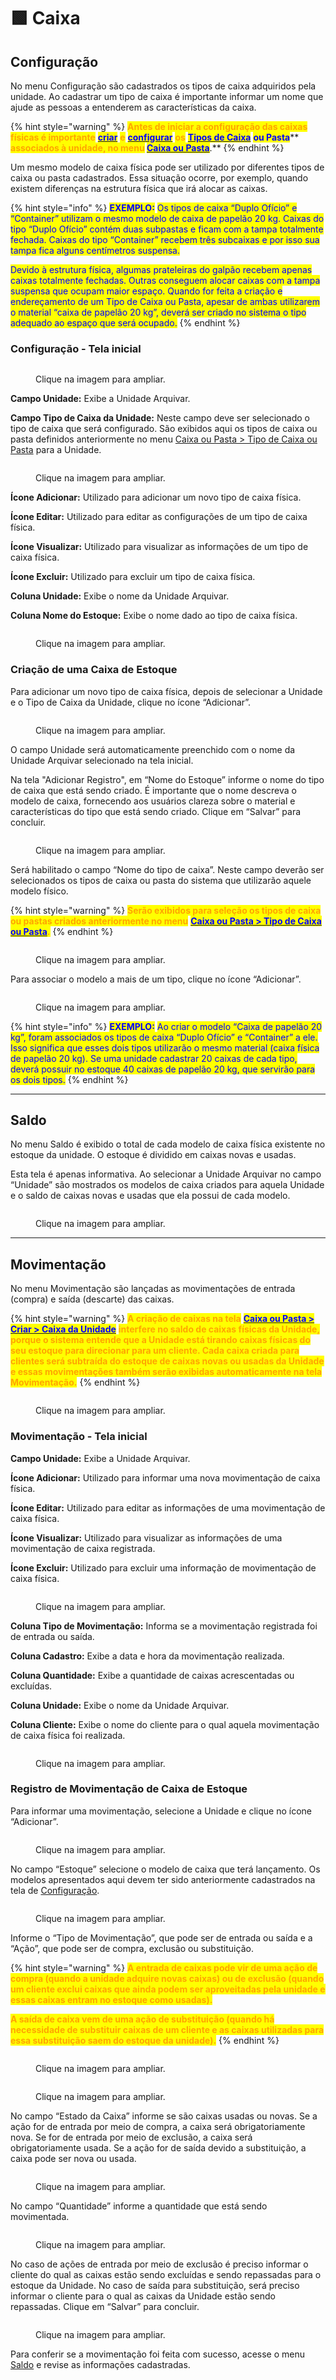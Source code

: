 # 🟩 Caixa

## Configuração&#x20;

No menu Configuração são cadastrados os tipos de caixa adquiridos pela unidade. Ao cadastrar um tipo de caixa é importante informar um nome que ajude as pessoas a entenderem as características da caixa.&#x20;

{% hint style="warning" %}
<mark style="color:orange;">**Antes de iniciar a configuração das caixas físicas é importante**</mark> [<mark style="color:blue;">**criar**</mark>](../caixa-ou-pasta/tipo-de-caixa-ou-pasta.md#criacao-de-caixa-ou-pasta) <mark style="color:orange;">**e**</mark> [<mark style="color:blue;">**configurar**</mark>](../caixa-ou-pasta/configurar.md) <mark style="color:orange;">**os**</mark> [<mark style="color:blue;">**Tipos de Caixa**</mark>](../caixa-ou-pasta/tipo-de-caixa-ou-pasta.md) <mark style="color:blue;">**ou Pasta**</mark>** **<mark style="color:orange;">**associados à unidade, no menu**</mark> [<mark style="color:blue;">**Caixa ou Pasta**</mark>](../caixa-ou-pasta/)<mark style="color:orange;">**.**</mark>
{% endhint %}

Um mesmo modelo de caixa física pode ser utilizado por diferentes tipos de caixa ou pasta cadastrados. Essa situação ocorre, por exemplo, quando existem diferenças na estrutura física que irá alocar as caixas.

{% hint style="info" %}
<mark style="color:blue;">**EXEMPLO:**</mark> <mark style="color:blue;"></mark><mark style="color:blue;">Os tipos de caixa “Duplo Ofício” e “Container” utilizam o mesmo modelo de caixa de papelão 20 kg. Caixas do tipo “Duplo Ofício” contém duas subpastas e ficam com a tampa totalmente fechada. Caixas do tipo “Container” recebem três subcaixas e por isso sua tampa fica alguns centímetros suspensa.</mark>

<mark style="color:blue;">Devido à estrutura física, algumas prateleiras do galpão recebem apenas caixas totalmente fechadas. Outras conseguem alocar caixas com a tampa suspensa que ocupam maior espaço. Quando for feita a criação e endereçamento de um Tipo de Caixa ou Pasta, apesar de ambas utilizarem o material “caixa de papelão 20 kg”, deverá ser criado no sistema o tipo adequado ao espaço que será ocupado.</mark>&#x20;
{% endhint %}

### Configuração - Tela inicial

<figure><img src="../.gitbook/assets/est03.png" alt=""><figcaption><p>Clique na imagem para ampliar.</p></figcaption></figure>

**Campo Unidade:** Exibe a Unidade Arquivar.

**Campo Tipo de Caixa da Unidade:** Neste campo deve ser selecionado o tipo de caixa que será configurado. São exibidos aqui os tipos de caixa ou pasta definidos anteriormente no menu [Caixa ou Pasta > Tipo de Caixa ou Pasta](../caixa-ou-pasta/tipo-de-caixa-ou-pasta.md) para a Unidade.

<figure><img src="../.gitbook/assets/est01.png" alt=""><figcaption><p>Clique na imagem para ampliar.</p></figcaption></figure>

**Ícone Adicionar:** Utilizado para adicionar um novo tipo de caixa física.

**Ícone Editar:** Utilizado para editar as configurações de um tipo de caixa física.

**Ícone Visualizar:** Utilizado para visualizar as informações de um tipo de caixa física.

**Ícone Excluir:** Utilizado para excluir um tipo de caixa física.

**Coluna Unidade:** Exibe o nome da Unidade Arquivar.

**Coluna Nome do Estoque:** Exibe o nome dado ao tipo de caixa física.

<figure><img src="../.gitbook/assets/est02.png" alt=""><figcaption><p>Clique na imagem para ampliar.</p></figcaption></figure>

### &#x20;Criação de uma Caixa de Estoque

Para adicionar um novo tipo de caixa física, depois de selecionar a Unidade e o Tipo de Caixa da Unidade, clique no ícone “Adicionar”.

<figure><img src="../.gitbook/assets/est04.png" alt=""><figcaption><p>Clique na imagem para ampliar.</p></figcaption></figure>

O campo Unidade será automaticamente preenchido com o nome da Unidade Arquivar selecionado na tela inicial.

Na tela "Adicionar Registro", em “Nome do Estoque” informe o nome do tipo de caixa que está sendo criado. É importante que o nome descreva o modelo de caixa, fornecendo aos usuários clareza sobre o material e características do tipo que está sendo criado. Clique em “Salvar” para concluir.

<figure><img src="../.gitbook/assets/est05.png" alt=""><figcaption><p>Clique na imagem para ampliar.</p></figcaption></figure>

Será habilitado o campo “Nome do tipo de caixa”. Neste campo deverão ser selecionados os tipos de caixa ou pasta do sistema que utilizarão aquele modelo físico.

{% hint style="warning" %}
<mark style="color:orange;">**Serão exibidos para seleção os tipos de caixa ou pastas criados anteriormente no menu**</mark> [<mark style="color:blue;">**Caixa ou Pasta > Tipo de Caixa ou Pasta**</mark>](../caixa-ou-pasta/tipo-de-caixa-ou-pasta.md)<mark style="color:orange;">**.**</mark>
{% endhint %}

<figure><img src="../.gitbook/assets/est06.png" alt=""><figcaption><p>Clique na imagem para ampliar.</p></figcaption></figure>

Para associar o modelo a mais de um tipo, clique no ícone “Adicionar”.

<figure><img src="../.gitbook/assets/est07.png" alt=""><figcaption><p>Clique na imagem para ampliar.</p></figcaption></figure>

{% hint style="info" %}
<mark style="color:blue;">**EXEMPLO:**</mark> <mark style="color:blue;"></mark><mark style="color:blue;">Ao criar o modelo “Caixa de papelão 20 kg”, foram associados os tipos de caixa “Duplo Ofício” e “Container” a ele. Isso significa que esses dois tipos utilizarão o mesmo material (caixa física de papelão 20 kg). Se uma unidade cadastrar 20 caixas de cada tipo, deverá possuir no estoque 40 caixas de papelão 20 kg, que servirão para os dois tipos.</mark>
{% endhint %}

***

## Saldo&#x20;

No menu Saldo é exibido o total de cada modelo de caixa física existente no estoque da unidade. O estoque é dividido em caixas novas e usadas.

Esta tela é apenas informativa. Ao selecionar a Unidade Arquivar no campo “Unidade” são mostrados os modelos de caixa criados para aquela Unidade e o saldo de caixas novas e usadas que ela possui de cada modelo.

<figure><img src="../.gitbook/assets/estoque2.png" alt=""><figcaption><p>Clique na imagem para ampliar.</p></figcaption></figure>

***

## Movimentação&#x20;

No menu Movimentação são lançadas as movimentações de entrada (compra) e saída (descarte) das caixas.  &#x20;

{% hint style="warning" %}
<mark style="color:orange;">**A criação de caixas na tela**</mark> [<mark style="color:blue;">**Caixa ou Pasta > Criar > Caixa da Unidade**</mark>](../caixa-ou-pasta/criar.md#caixa-da-unidade) <mark style="color:orange;">**interfere no saldo de caixas físicas da Unidade, porque o sistema entende que a Unidade está tirando caixas físicas do seu estoque para direcionar para um cliente. Cada caixa criada para clientes será subtraída do estoque de caixas novas ou usadas da Unidade e essas movimentações também serão exibidas automaticamente na tela Movimentação.**</mark>
{% endhint %}

<figure><img src="../.gitbook/assets/est09.png" alt=""><figcaption><p>Clique na imagem para ampliar.</p></figcaption></figure>

### Movimentação - Tela inicial

**Campo Unidade:** Exibe a Unidade Arquivar.

**Ícone Adicionar:** Utilizado para informar uma nova movimentação de caixa física.

**Ícone Editar:** Utilizado para editar as informações de uma movimentação de caixa física.

**Ícone Visualizar:** Utilizado para visualizar as informações de uma movimentação de caixa registrada.

**Ícone Excluir:** Utilizado para excluir uma informação de movimentação de caixa física.

<figure><img src="../.gitbook/assets/est10.png" alt=""><figcaption><p>Clique na imagem para ampliar.</p></figcaption></figure>

**Coluna Tipo de Movimentação:** Informa se a movimentação registrada foi de entrada ou saída.

**Coluna Cadastro:** Exibe a data e hora da movimentação realizada.

**Coluna Quantidade:** Exibe a quantidade de caixas acrescentadas ou excluídas.

**Coluna Unidade:** Exibe o nome da Unidade Arquivar.

**Coluna Cliente:** Exibe o nome do cliente para o qual aquela movimentação de caixa física foi realizada.

<figure><img src="../.gitbook/assets/est11.png" alt=""><figcaption><p>Clique na imagem para ampliar.</p></figcaption></figure>

### Registro de Movimentação de Caixa de Estoque

Para informar uma movimentação, selecione a Unidade e clique no ícone “Adicionar”.

<figure><img src="../.gitbook/assets/est12.png" alt=""><figcaption><p>Clique na imagem para ampliar.</p></figcaption></figure>

No campo “Estoque” selecione o modelo de caixa que terá lançamento. Os modelos apresentados aqui devem ter sido anteriormente cadastrados na tela de [Configuração](caixa.md#configuracao).&#x20;

<figure><img src="../.gitbook/assets/est13.png" alt=""><figcaption><p>Clique na imagem para ampliar.</p></figcaption></figure>

Informe o “Tipo de Movimentação”, que pode ser de entrada ou saída e a “Ação”, que pode ser de compra, exclusão ou substituição.

{% hint style="warning" %}
<mark style="color:orange;">**A entrada de caixas pode vir de uma ação de compra (quando a unidade adquire novas caixas) ou de exclusão (quando um cliente exclui caixas que ainda podem ser aproveitadas pela unidade e essas caixas entram no estoque como usadas).**</mark>&#x20;

<mark style="color:orange;">**A saída de caixa vem de uma ação de substituição (quando há necessidade de substituir caixas de um cliente e as caixas utilizadas para essa substituição saem do estoque da unidade).**</mark>
{% endhint %}

<div>

<figure><img src="../.gitbook/assets/est14.png" alt=""><figcaption><p>Clique na imagem para ampliar.</p></figcaption></figure>

 

<figure><img src="../.gitbook/assets/est15.png" alt=""><figcaption><p>Clique na imagem para ampliar.</p></figcaption></figure>

</div>

No campo “Estado da Caixa” informe se são caixas usadas ou novas. Se a ação for de entrada por meio de compra, a caixa será obrigatoriamente nova. Se for de entrada por meio de exclusão, a caixa será obrigatoriamente usada. Se a ação for de saída devido a substituição, a caixa pode ser nova ou usada.

<figure><img src="../.gitbook/assets/est16.png" alt=""><figcaption><p>Clique na imagem para ampliar.</p></figcaption></figure>

No campo “Quantidade” informe a quantidade que está sendo movimentada.

<figure><img src="../.gitbook/assets/est17.png" alt=""><figcaption><p>Clique na imagem para ampliar.</p></figcaption></figure>

No caso de ações de entrada por meio de exclusão é preciso informar o cliente do qual as caixas estão sendo excluídas e sendo repassadas para o estoque da Unidade. No caso de saída para substituição, será preciso informar o cliente para o qual as caixas da Unidade estão sendo repassadas. Clique em “Salvar” para concluir.

<figure><img src="../.gitbook/assets/est18.png" alt=""><figcaption><p>Clique na imagem para ampliar.</p></figcaption></figure>

Para conferir se a movimentação foi feita com sucesso, acesse o menu [Saldo](caixa.md#saldo) e revise as informações cadastradas.
